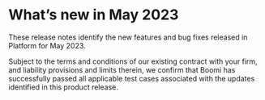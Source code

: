 # What’s new in May 2023 

<head>
  <meta name="guidename" content="Release Notes"/>
  <meta name="context" content="GUID-08250d04-2d68-4799-8918-5978b2210beb"/>
</head>





These release notes identify the new features and bug fixes released in Platform for May 2023.

Subject to the terms and conditions of our existing contract with your firm, and liability provisions and limits therein, we confirm that Boomi has successfully passed all applicable test cases associated with the updates identified in this product release.


